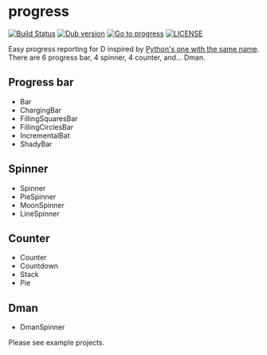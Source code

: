 # progress
[![Build Status](https://travis-ci.org/kotet/progress.svg?branch=master)](https://travis-ci.org/kotet/progress) 
[![Dub version](https://img.shields.io/dub/v/progress.svg)](https://code.dlang.org/packages/progress) 
[![Go to progress](https://img.shields.io/dub/dt/progress.svg)](https://code.dlang.org/packages/progress) 
[![LICENSE](https://img.shields.io/dub/l/progress.svg)](http://code.dlang.org/packages/progress)

Easy progress reporting for D inspired by [Python's one with the same name](https://github.com/verigak/progress).  
There are 6 progress bar, 4 spinner, 4 counter, and... Dman.

## Progress bar 
 - Bar
 - ChargingBar
 - FillingSquaresBar
 - FillingCirclesBar
 - IncrementalBat
 - ShadyBar

## Spinner
 - Spinner
 - PieSpinner
 - MoonSpinner
 - LineSpinner

## Counter
 - Counter
 - Countdown
 - Stack
 - Pie

## Dman
 - DmanSpinner

Please see example projects.
